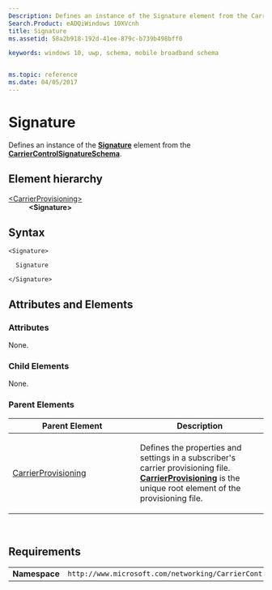 ```yaml
---
Description: Defines an instance of the Signature element from the CarrierControlSignatureSchema.
Search.Product: eADQiWindows 10XVcnh
title: Signature
ms.assetid: 58a2b918-192d-41ee-879c-b739b498bff0

keywords: windows 10, uwp, schema, mobile broadband schema


ms.topic: reference
ms.date: 04/05/2017
---
```


# Signature


Defines an instance of the [**Signature**](../carriercontrolsignatureschema/element-signature.md) element from the [**CarrierControlSignatureSchema**](../carriercontrolsignatureschema/schema-root.md).

## Element hierarchy

<dl>
<dt><a href="element-carrierprovisioning.md">&lt;CarrierProvisioning&gt;</a></dt>
<dd><b>&lt;Signature&gt;</b></dd>
</dl>

## Syntax

``` syntax
<Signature>

  Signature

</Signature>
```

## Attributes and Elements


### Attributes

None.

### Child Elements

None.

### Parent Elements

<table>
<colgroup>
<col width="50%" />
<col width="50%" />
</colgroup>
<thead>
<tr class="header">
<th>Parent Element</th>
<th>Description</th>
</tr>
</thead>
<tbody>
<tr class="odd">
<td><a href="element-carrierprovisioning.md">CarrierProvisioning</a> </td>
<td><p>Defines the properties and settings in a subscriber's carrier provisioning file. <a href="element-carrierprovisioning.md"><strong>CarrierProvisioning</strong></a>  is the unique root element of the provisioning file.</p></td>
</tr>
</tbody>
</table>

 

## Requirements

|          |         |
|----------|--------------|
| **Namespace** | `http://www.microsoft.com/networking/CarrierControl/v1` |

 

 